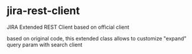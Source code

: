 # jira-rest-client
JIRA Extended REST Client based on official client

based on original code, this extended class allows to customize "expand" query param with search client
